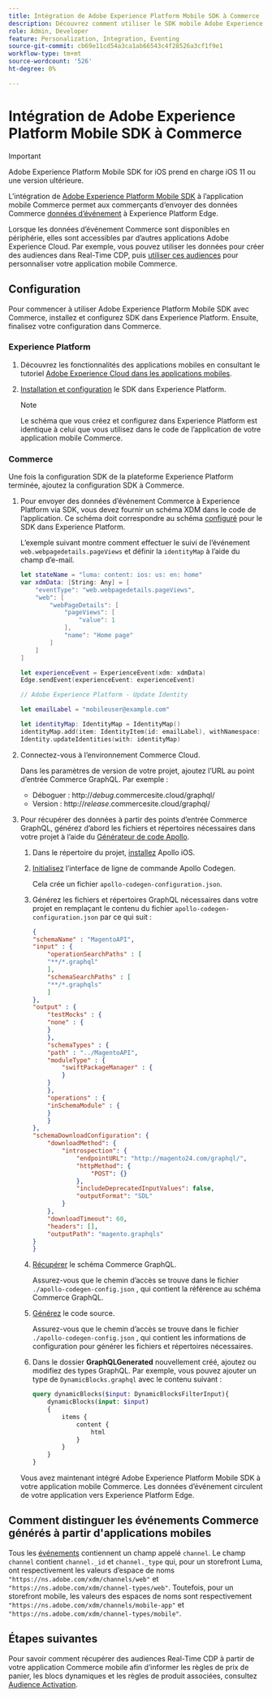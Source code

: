 ```yaml
---
title: Intégration de Adobe Experience Platform Mobile SDK à Commerce
description: Découvrez comment utiliser le SDK mobile Adobe Experience Platform avec votre storefront Commerce découplé ou personnalisé.
role: Admin, Developer
feature: Personalization, Integration, Eventing
source-git-commit: cb69e11cd54a3ca1ab66543c4f28526a3cf1f9e1
workflow-type: tm+mt
source-wordcount: '526'
ht-degree: 0%

---
```


# Intégration de Adobe Experience Platform Mobile SDK à Commerce

>[!IMPORTANT]
>
>Adobe Experience Platform Mobile SDK for iOS prend en charge iOS 11 ou une version ultérieure.

L’intégration de [Adobe Experience Platform Mobile SDK](https://developer.adobe.com/client-sdks/home/) à l’application mobile Commerce permet aux commerçants d’envoyer des données Commerce [données d’événement](events.md) à Experience Platform Edge.

Lorsque les données d’événement Commerce sont disponibles en périphérie, elles sont accessibles par d’autres applications Adobe Experience Cloud. Par exemple, vous pouvez utiliser les données pour créer des audiences dans Real-Time CDP, puis [utiliser ces audiences](https://experienceleague.adobe.com/docs/commerce-admin/customers/audience-activation.html?lang=fr) pour personnaliser votre application mobile Commerce.

## Configuration

Pour commencer à utiliser Adobe Experience Platform Mobile SDK avec Commerce, installez et configurez SDK dans Experience Platform. Ensuite, finalisez votre configuration dans Commerce.

### Experience Platform

1. Découvrez les fonctionnalités des applications mobiles en consultant le tutoriel [Adobe Experience Cloud dans les applications mobiles](https://experienceleague.adobe.com/docs/platform-learn/implement-mobile-sdk/overview.html?lang=fr).

1. [Installation et configuration](https://developer.adobe.com/client-sdks/documentation/getting-started/) le SDK dans Experience Platform.

   >[!NOTE]
   >
   >Le schéma que vous créez et configurez dans Experience Platform est identique à celui que vous utilisez dans le code de l’application de votre application mobile Commerce.

### Commerce

Une fois la configuration SDK de la plateforme Experience Platform terminée, ajoutez la configuration SDK à Commerce.

1. Pour envoyer des données d’événement Commerce à Experience Platform via SDK, vous devez fournir un schéma XDM dans le code de l’application. Ce schéma doit correspondre au schéma [configuré](https://developer.adobe.com/client-sdks/home/getting-started/set-up-schemas-and-datasets/) pour le SDK dans Experience Platform.

   L’exemple suivant montre comment effectuer le suivi de l’événement `web.webpagedetails.pageViews` et définir la `identityMap` à l’aide du champ d’e-mail.

   ```swift
   let stateName = "luma: content: ios: us: en: home"
   var xdmData: [String: Any] = [
       "eventType": "web.webpagedetails.pageViews",
       "web": [
           "webPageDetails": [
               "pageViews": [
                   "value": 1
               ],
               "name": "Home page"
           ]
       ]
   ]
   
   let experienceEvent = ExperienceEvent(xdm: xdmData)
   Edge.sendEvent(experienceEvent: experienceEvent)
   
   // Adobe Experience Platform - Update Identity
   
   let emailLabel = "mobileuser@example.com"
   
   let identityMap: IdentityMap = IdentityMap()
   identityMap.add(item: IdentityItem(id: emailLabel), withNamespace: "Email")
   Identity.updateIdentities(with: identityMap)
   ```

1. Connectez-vous à l’environnement Commerce Cloud.

   Dans les paramètres de version de votre projet, ajoutez l’URL au point d’entrée Commerce GraphQL. Par exemple :

   - Déboguer : http://_debug_.commercesite.cloud/graphql/
   - Version : http://_release_.commercesite.cloud/graphql/

1. Pour récupérer des données à partir des points d’entrée Commerce GraphQL, générez d’abord les fichiers et répertoires nécessaires dans votre projet à l’aide du [Générateur de code Apollo](https://www.apollographql.com/docs/ios/).

   1. Dans le répertoire du projet, [installez](https://www.apollographql.com/docs/ios/get-started#1-install-the-apollo-frameworks) Apollo iOS.

   1. [Initialisez](https://www.apollographql.com/docs/ios/code-generation/codegen-cli/#initialize) l’interface de ligne de commande Apollo Codegen.

      Cela crée un fichier `apollo-codegen-configuration.json`.

   1. Générez les fichiers et répertoires GraphQL nécessaires dans votre projet en remplaçant le contenu du fichier `apollo-codegen-configuration.json` par ce qui suit :

      ```json
      {
      "schemaName" : "MagentoAPI",
      "input" : {
          "operationSearchPaths" : [
          "**/*.graphql"
          ],
          "schemaSearchPaths" : [
          "**/*.graphqls"
          ]
      },
      "output" : {
          "testMocks" : {
          "none" : {
          }
          },
          "schemaTypes" : {
          "path" : "../MagentoAPI",
          "moduleType" : {
              "swiftPackageManager" : {
              }
          }
          },
          "operations" : {
          "inSchemaModule" : {
          }
          }
      },
      "schemaDownloadConfiguration": {
          "downloadMethod": {
              "introspection": {
                  "endpointURL": "http://magento24.com/graphql/",
                  "httpMethod": {
                      "POST": {}
                  },
                  "includeDeprecatedInputValues": false,
                  "outputFormat": "SDL"
              }
          },
          "downloadTimeout": 60,
          "headers": [],
          "outputPath": "magento.graphqls"
      }
      }
      ```

   1. [Récupérer](https://www.apollographql.com/docs/ios/code-generation/codegen-cli/#fetch-schema) le schéma Commerce GraphQL.

      Assurez-vous que le chemin d’accès se trouve dans le fichier `./apollo-codegen-config.json` , qui contient la référence au schéma Commerce GraphQL.

   1. [Générez](https://www.apollographql.com/docs/ios/code-generation/codegen-cli/#generate) le code source.

      Assurez-vous que le chemin d’accès se trouve dans le fichier `./apollo-codegen-config.json` , qui contient les informations de configuration pour générer les fichiers et répertoires nécessaires.

   1. Dans le dossier **GraphQLGenerated** nouvellement créé, ajoutez ou modifiez des types GraphQL. Par exemple, vous pouvez ajouter un type de `DynamicBlocks.graphql` avec le contenu suivant :

      ```graphql
      query dynamicBlocks($input: DynamicBlocksFilterInput){
          dynamicBlocks(input: $input)
          {
              items {
                  content {
                      html
                  }
              }
          }
      }
      ```

   Vous avez maintenant intégré Adobe Experience Platform Mobile SDK à votre application mobile Commerce. Les données d’événement circulent de votre application vers Experience Platform Edge.

## Comment distinguer les événements Commerce générés à partir d&#39;applications mobiles

Tous les [événements](events.md) contiennent un champ appelé `channel`. Le champ `channel` contient `channel._id` et `channel._type` qui, pour un storefront Luma, ont respectivement les valeurs d’espace de noms `"https://ns.adobe.com/xdm/channels/web"` et `"https://ns.adobe.com/xdm/channel-types/web"`. Toutefois, pour un storefront mobile, les valeurs des espaces de noms sont respectivement `"https://ns.adobe.com/xdm/channels/mobile-app"` et `"https://ns.adobe.com/xdm/channel-types/mobile"`.

## Étapes suivantes

Pour savoir comment récupérer des audiences Real-Time CDP à partir de votre application Commerce mobile afin d’informer les règles de prix de panier, les blocs dynamiques et les règles de produit associées, consultez [Audience Activation](https://experienceleague.adobe.com/docs/commerce-admin/customers/audience-activation.html?lang=fr#retrieve-audiences-using-the-adobe-experience-platform-mobile-sdk).
